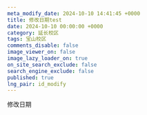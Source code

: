 ```yaml
---
meta_modify_date: 2024-10-10 14:41:45 +0000
title: 修改日期test
date: 2024-10-10 00:00:00 +0000
category: 延长校区
tags: 宝山校区
comments_disable: false
image_viewer_on: false
image_lazy_loader_on: true
on_site_search_exclude: false
search_engine_exclude: false
published: true
lng_pair: id_modify
---
```

修改日期